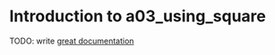 # Introduction to a03_using_square

TODO: write [great documentation](http://jacobian.org/writing/what-to-write/)
